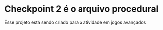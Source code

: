 # Checkpoint 2 é o arquivo procedural

Esse projeto está sendo criado para a atividade em jogos avançados
